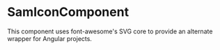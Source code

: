 # SamIconComponent
This component uses font-awesome's SVG core to provide an alternate wrapper for Angular projects.